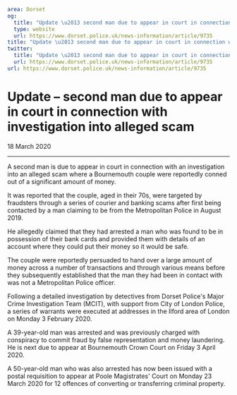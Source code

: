```yaml
area: Dorset
og:
  title: "Update \u2013 second man due to appear in court in connection with investigation into alleged scam"
  type: website
  url: https://www.dorset.police.uk/news-information/article/9735
title: "Update \u2013 second man due to appear in court in connection with investigation into alleged scam |"
twitter:
  title: "Update \u2013 second man due to appear in court in connection with investigation into alleged scam"
  url: https://www.dorset.police.uk/news-information/article/9735
url: https://www.dorset.police.uk/news-information/article/9735
```

# Update – second man due to appear in court in connection with investigation into alleged scam

18 March 2020

* * *

A second man is due to appear in court in connection with an investigation into an alleged scam where a Bournemouth couple were reportedly conned out of a significant amount of money.

It was reported that the couple, aged in their 70s, were targeted by fraudsters through a series of courier and banking scams after first being contacted by a man claiming to be from the Metropolitan Police in August 2019.

He allegedly claimed that they had arrested a man who was found to be in possession of their bank cards and provided them with details of an account where they could put their money so it would be safe.

The couple were reportedly persuaded to hand over a large amount of money across a number of transactions and through various means before they subsequently established that the man they had been in contact with was not a Metropolitan Police officer.

Following a detailed investigation by detectives from Dorset Police's Major Crime Investigation Team (MCIT), with support from City of London Police, a series of warrants were executed at addresses in the Ilford area of London on Monday 3 February 2020.

A 39-year-old man was arrested and was previously charged with conspiracy to commit fraud by false representation and money laundering. He is next due to appear at Bournemouth Crown Court on Friday 3 April 2020.

A 50-year-old man who was also arrested has now been issued with a postal requisition to appear at Poole Magistrates' Court on Monday 23 March 2020 for 12 offences of converting or transferring criminal property.
